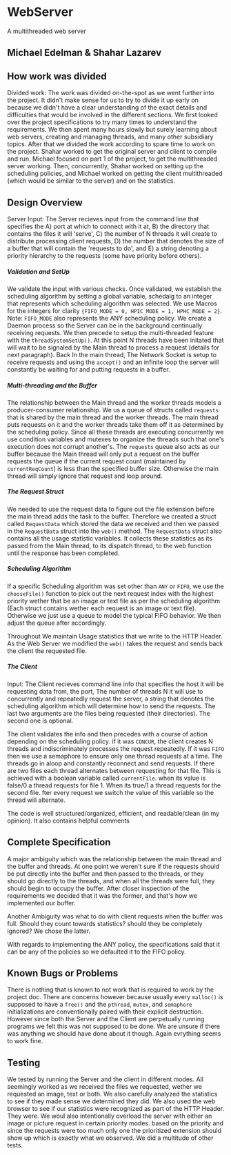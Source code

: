 # WebServer
A multithreaded web server

## Michael Edelman & Shahar Lazarev

## How work was divided
Divided work: The work was divided on-the-spot as we went further into the project. It didn't make sense for us to try to divide it up early on because we didn't have a clear understanding of the exact details and difficulties that would be involved in the different sections. We first looked over the project specifications to try many times to understand the requirements. We then spent many hours slowly but surely learning about web servers, creating and managing threads, and many other subsidiary topics. After that we divided the work according to spare time to work on the project. Shahar worked to get the original server and client to compile and run. Michael focused on part 1 of the project, to get the multithreaded server working. Then, concurrently, Shahar worked on setting up the scheduling policies, and Michael worked on getting the client multithreaded (which would be similar to the server) and on the statistics.

## Design Overview

Server Input: The Server recieves input from the command line that specifies the A) port at which to connect with it at, B) the directory that contains the files it will 'serve', C) the number of N threads it will create to distribute processing client requests, D) the number that denotes the size of a buffer that will contain the 'requests to do', and E) a string denoting a priority hierarchy to the requests (some have priority before others).

##### Validation and SetUp
We validate the input with various checks. Once validated, we establish the scheduling algorithm by setting a global variable, schedalg to an integer that represents which scheduling algorithm was selected. We use Macros for the integers for clarity `{FIFO_MODE = 0, HPIC_MODE = 1, HPHC_MODE = 2}`. Note: `FIFO_MODE` also represents the ANY scheduling policy. We create a Daemon process so the Server can be in the background continually receiving requests. We then precede to setup the multi-threaded feature with the `threadSystemSetUp()`. At this point N threads have been initated that will wait to be signaled by the Main thread to process a request (details for next paragraph). Back In the main thread, The Network Socket is setup to receive requests and using the `accept()` and an infinite loop the server will constantly be waiting for and putting requests in a buffer.

##### Multi-threading and the Buffer
The relationship between the Main thread and the worker threads models a producer-consumer relationship. We us a queue of structs called `requests` that is shared by the main thread and the worker threads. The main thread puts requests on it and the worker threads take them off it as determined by the scheduling policy. Since all these threads are executing concurrently we use condition variables and mutexes to organize the threads such that one's execution does not corrupt another's. The `requests` queue also acts as our buffer because the Main thread will only put a request on the buffer requests the queue if the current request count (maintained by `currentReqCount`) is less than the specified buffer size. Otherwise the main thread will simply ignore that request and loop around.

##### The Request Struct
We needed to use the request data to figure out the file extension before the main thread adds the task to the buffer. Therefore we created a struct called `RequestData` which stored the data we received and then we passed in the `RequestData` struct into the `web()` method. The `RequestData` struct also contains all the usage statistic variables. It collects these statistics as its passed from the Main thread, to its dispatch thread, to the web function until the response has been completed.

##### Scheduling Algorithm 
If a specific Scheduling algorithm was set other than `ANY` or `FIFO`, we use the `chooseFile()` function to pick out the next request index with the highest priority wether that be an image or text file as per the scheduling algorithm (Each struct contains wether each request is an image or text file). Otherwise we just use a queue to model the typical FIFO behavior. We then adjust the queue after accordingly.

Throughout We maintain Usage statistics that we write to the HTTP Header. As the Web Server we modified the `web()` takes the request and sends back the client the requested file.

##### The Client 
Input: The Client recieves command line info that specifies the host it will be requesting data from, the port, The number of threads N it will use to concurrently and repeatedly request the server, a string that denotes the scheduling algorithm which will determine how to send the requests. The last two arguments are the files being requested (their directories). The second one is optional.

The client validates the info and then precedes with a course of action depending on the scheduling policy. if it was `CONCUR`, the client creates N threads and indiscriminately processes the request repeatedly. If it was `FIFO` then we use a semaphore to ensure only one thread requests at a time. The threads go in aloop and constantly reconnect and send requests. If there are two files each thread alternates between requesting for that file. This is achieved with a boolean variable called `currentFile`. when its value is false/0 a thread requests for file 1. When its true/1 a thread requests for the second file. fter every request we switch the value of this variable so the thread will alternate.

The code is well structured/organized, efficient, and readable/clean (in my opinion). It also contains helpful comments

## Complete Specification
A major ambiguity which was the relationship between the main thread and the buffer and threads. At one point we weren't sure if the requests should be put directly into the buffer and then passed to the threads, or they should go directly to the threads, and when all the threads were full, they should begin to occupy the buffer. After closer inspection of the requirements we decided that it was the former, and that's how we implemented our buffer.

Another Ambiguity was what to do with client requests when the buffer was full. Should they count towards statistics? should they be completely ignored? We chose the latter.

With regards to implementing the ANY policy, the specifications said that it can be any of the policies so we defaulted it to the FIFO policy.

## Known Bugs or Problems
There is nothing that is known to not work that is required to work by the project doc. There are concerns however because usually every `malloc()` is supposed to have a `free()` and the `pthread`, `mutex`, and `semaphore` initializations are conventionally paired with their explicit destruction. However since both the Server and the Client are perpetually running programs we felt this was not supposed to be done. We are unsure if there was anything we should have done about it though. Again evrything seems to work fine.

## Testing
We tested by running the Server and the client in different modes. All seemingly worked as we received the files we requested, wether we requested an image, text or both. We also carefully analyzed the statistics to see if they made sense we determined they did. We also used the web browser to see if our statistics were recognized as part of the HTTP Header. They were. We woul also intentionally overload the server with either an image or picture request in certain priority modes. based on the priority and since the requests were too much only one the prioritized extension should show up which is exactly what we observed. We did a multitude of other tests.
